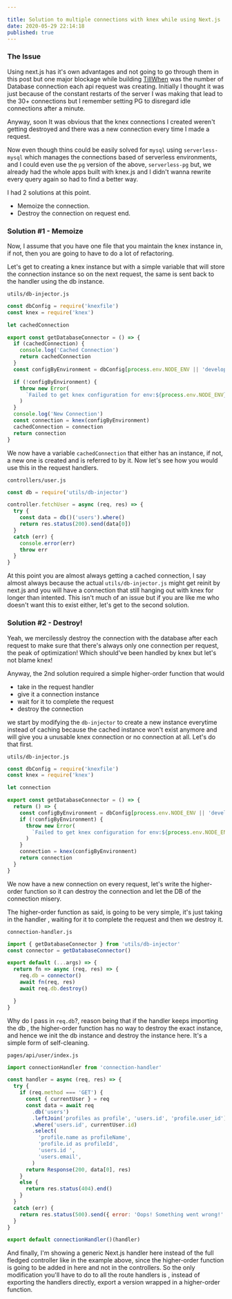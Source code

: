 ```yaml
---

title: Solution to multiple connections with knex while using Next.js
date: 2020-05-29 22:14:18
published: true
---
```


### The Issue

Using next.js has it's own advantages and not going to go through them in this post but one major blockage while building [TillWhen](https://tillwhen.barelyhuman.dev) was the number of Database connection each api request was creating. Initially I thought it was just because of the constant restarts of the server I was making that lead to the 30+ connections but I remember setting PG to disregard idle connections after a minute.

Anyway, soon It was obvious that the knex connections I created weren't getting destroyed and there was a new connection every time I made a request.

Now even though thins could be easily solved for `mysql` using `serverless-mysql` which manages the connections based of serverless environments, and I could even use the `pg` version of the above, `serverless-pg` but, we already had the whole apps built with knex.js and I didn't wanna rewrite every query again so had to find a better way.

I had 2 solutions at this point.

- Memoize the connection.
- Destroy the connection on request end.

### Solution #1 - Memoize

Now, I assume that you have one file that you maintain the knex instance in, if not, then you are going to have to do a lot of refactoring.

Let's get to creating a knex instance but with a simple variable that will store the connection instance so on the next request, the same is sent back to the handler using the db instance.

`utils/db-injector.js`

```js
const dbConfig = require('knexfile')
const knex = require('knex')

let cachedConnection

export const getDatabaseConnector = () => {
  if (cachedConnection) {
    console.log('Cached Connection')
    return cachedConnection
  }
  const configByEnvironment = dbConfig[process.env.NODE_ENV || 'development']

  if (!configByEnvironment) {
    throw new Error(
      `Failed to get knex configuration for env:${process.env.NODE_ENV}`,
    )
  }
  console.log('New Connection')
  const connection = knex(configByEnvironment)
  cachedConnection = connection
  return connection
}
```

We now have a variable `cachedConnection` that either has an instance, if not, a new one is created and is referred to by it. Now let's see how you would use this in the request handlers.

`controllers/user.js`

```js
const db = require('utils/db-injector')

controller.fetchUser = async (req, res) => {
  try {
    const data = db()('users').where()
    return res.status(200).send(data[0])
  }
  catch (err) {
    console.error(err)
    throw err
  }
}
```

At this point you are almost always getting a cached connection, I say almost always because the actual `utils/db-injector.js` might get reinit by next.js and you will have a connection that still hanging out with knex for longer than intented. This isn't much of an issue but if you are like me who doesn't want this to exist either, let's get to the second solution.

### Solution #2 - Destroy!

Yeah, we mercilessly destroy the connection with the database after each request to make sure that there's always only one connection per request, the peak of optimization! Which should've been handled by knex but let's not blame knex!

Anyway, the 2nd solution required a simple higher-order function that would

- take in the request handler
- give it a connection instance
- wait for it to complete the request
- destroy the connection

we start by modifying the `db-injector` to create a new instance everytime instead of caching because the cached instance won't exist anymore and will give you a unusable knex connection or no connection at all. Let's do that first.

`utils/db-injector.js`

```js
const dbConfig = require('knexfile')
const knex = require('knex')

let connection

export const getDatabaseConnector = () => {
  return () => {
    const configByEnvironment = dbConfig[process.env.NODE_ENV || 'development']
    if (!configByEnvironment) {
      throw new Error(
        `Failed to get knex configuration for env:${process.env.NODE_ENV}`,
      )
    }
    connection = knex(configByEnvironment)
    return connection
  }
}
```

We now have a new connection on every request, let's write the higher-order function so it can destroy the connection and let the DB of the connection misery.

The higher-order function as said, is going to be very simple, it's just taking in the handler , waiting for it to complete the request and then we destroy it.

`connection-handler.js`

```js
import { getDatabaseConnector } from 'utils/db-injector'
const connector = getDatabaseConnector()

export default (...args) => {
  return fn => async (req, res) => {
    req.db = connector()
    await fn(req, res)
    await req.db.destroy()

  }
}
```

Why do I pass in `req.db`?, reason being that if the handler keeps importing the db , the higher-order function has no way to destroy the exact instance, and hence we init the db instance and destroy the instance here. It's a simple form of self-cleaning.

`pages/api/user/index.js`

```js
import connectionHandler from 'connection-handler'

const handler = async (req, res) => {
  try {
    if (req.method === 'GET') {
      const { currentUser } = req
      const data = await req
        .db('users')
        .leftJoin('profiles as profile', 'users.id', 'profile.user_id')
        .where('users.id', currentUser.id)
        .select(
          'profile.name as profileName',
          'profile.id as profileId',
          'users.id ',
          'users.email',
        )
      return Response(200, data[0], res)
    }
    else {
      return res.status(404).end()
    }
  }
  catch (err) {
    return res.status(500).send({ error: 'Oops! Something went wrong!' })
  }
}

export default connectionHandler()(handler)
```

And finally, I'm showing a generic Next.js handler here instead of the full fledged controller like in the example above, since the higher-order function is going to be added in here and not in the controllers. So the only modification you'll have to do to all the route handlers is , instead of exporting the handlers directly, export a version wrapped in a higher-order function.
